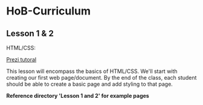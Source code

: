 # HoB-Curriculum

## Lesson 1 & 2

HTML/CSS:

[Prezi tutoral](https://prezi.com/g-o757zrsosl/htmlcss/)

This lesson will encompass the basics of HTML/CSS. We'll start with
creating our first web page/document. By the end of the class, each 
student should be able to create a basic page and add styling to 
that page.

**Reference directory 'Lesson 1 and 2' for example pages**

